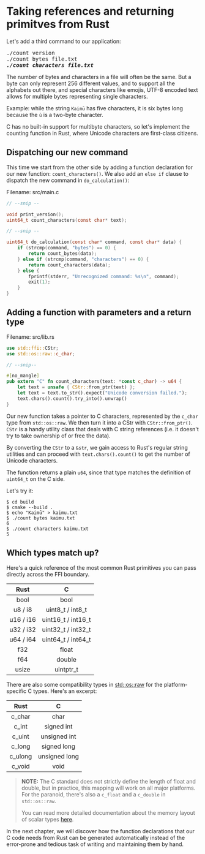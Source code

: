 # Taking references and returning primitves from Rust

Let's add a third command to our application:


<pre>
./count version
./count bytes file.txt
<i><b>./count characters file.txt</b></i>
</pre>

The number of bytes and
characters in a file will often be the same. But a byte can
only represent 256 different values, and to support all the
alphabets out there, and special characters like emojis,
UTF-8 encoded text allows for multiple bytes representing
single characters.

Example: while the string `Kaimū` has five characters, it is six bytes
long because the `ū` is a two-byte character.

C has no built-in support for multibyte characters, so let's
implement the counting function in Rust, where Unicode characters
are first-class citizens.

## Dispatching our new command

This  time we start from the other side by adding a function
declaration for our new function: `count_characters()`. We
also add an `else if` clause to dispatch the new command
in `do_calculation()`:

Filename: src/main.c

```c
// --snip --

void print_version();
uint64_t count_characters(const char* text);

// --snip --

uint64_t do_calculation(const char* command, const char* data) {
    if (strcmp(command, "bytes") == 0) {
        return count_bytes(data);
    } else if (strcmp(command, "characters") == 0) {
        return count_characters(data);
    } else {
        fprintf(stderr, "Unrecognized command: %s\n", command);
        exit(1);
    }
}
```


## Adding a function with parameters and a return type

Filename: src/lib.rs

```rust
use std::ffi::CStr;
use std::os::raw::c_char;

// --snip--

#[no_mangle]
pub extern "C" fn count_characters(text: *const c_char) -> u64 {
    let text = unsafe { CStr::from_ptr(text) };
    let text = text.to_str().expect("Unicode conversion failed.");
    text.chars().count().try_into().unwrap()
}
```

Our new function takes a pointer to C characters, represented
by the `c_char` type from `std::os::raw`. We then turn it into
a CStr with `CStr::from_ptr()`. `CStr` is a handy
utility class that deals with
C string references (i.e. it doesn't try to take ownership
of or free the data).

By converting the `CStr` to a `&str`, we gain access to Rust's
regular string utilities and can proceed with
`text.chars().count()` to get the number of Unicode characters.

The function returns a plain `u64`, since that type matches the
definition of `uint64_t` on the C side.

Let's try it:

```shell
$ cd build
$ cmake --build .
$ echo "Kaimū" > kaimu.txt
$ ./count bytes kaimu.txt
6
$ ./count characters kaimu.txt
5
```

## Which types match up?

Here's a quick reference of the most common Rust primitives
you can pass directly across the FFI boundary.

|   Rust    |             C             |
|:---------:|:-------------------------:|
|   bool    |           bool            |
|  u8 / i8  |     uint8_t / int8_t      |
| u16 / i16 |    uint16_t / int16_t     |
| u32 / i32 |    uint32_t / int32_t     |
| u64 / i64 |    uint64_t / int64_t     |
|    f32    |           float           |
|    f64    |          double           |
|    usize  |          uintptr_t        |

There are also some compatibility types in
[std::os::raw](https://doc.rust-lang.org/std/os/raw/index.html)
for the platform-specific C types. Here's an excerpt:

|        Rust        |       C       |
|:------------------:|:-------------:|
|       c_char       |     char      |
|       c_int        |  signed int   |
|       c_uint       | unsigned int  |
|       c_long       |  signed long  |
|      c_ulong       | unsigned long |
|       c_void       |     void      |

> __NOTE:__ The C standard does not strictly define the length of float and
> double, but in practice, this mapping will work
> on all major platforms. For the paranoid, there's also a
> `c_float` and a `c_double` in `std::os::raw`.
>
> You can read more detailed documentation about the memory layout of scalar types
> [here](https://rust-lang.github.io/unsafe-code-guidelines/layout/scalars.html).

In the next chapter, we will discover how the function
declarations that our C code needs from Rust can be generated
automatically instead of the error-prone and tedious task
of writing and maintaining them by hand.